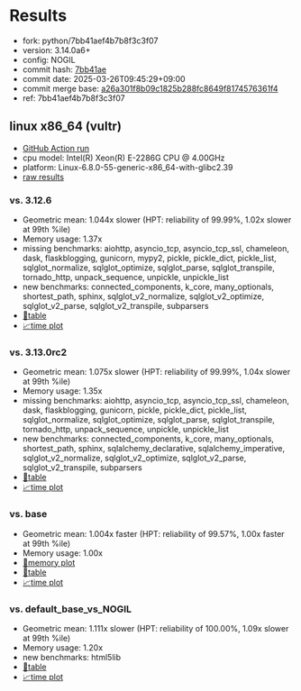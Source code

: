 # Results

- fork: python/7bb41aef4b7b8f3c3f07
- version: 3.14.0a6+
- config: NOGIL
- commit hash: [7bb41ae](https://github.com/python/cpython/commit/7bb41ae)
- commit date: 2025-03-26T09:45:29+09:00
- commit merge base: [a26a301f8b09c1825b288fc8649f8174576361f4](https://github.com/python/cpython/commit/a26a301f8b09c1825b288fc8649f8174576361f4)
- ref: 7bb41aef4b7b8f3c3f07

## linux x86_64 (vultr)

- [GitHub Action run](https://github.com/facebookexperimental/free-threading-benchmarking/actions/runs/14073299256)
- cpu model: Intel(R) Xeon(R) E-2286G CPU @ 4.00GHz
- platform: Linux-6.8.0-55-generic-x86_64-with-glibc2.39
- [raw results](bm-20250326-vultr-x86_64-python-7bb41aef4b7b8f3c3f07-3.14.0a6%2B-7bb41ae.json)

### vs. 3.12.6

- Geometric mean: 1.044x slower (HPT: reliability of 99.99%, 1.02x slower at 99th %ile)
- Memory usage: 1.37x
- missing benchmarks: aiohttp, asyncio_tcp, asyncio_tcp_ssl, chameleon, dask, flaskblogging, gunicorn, mypy2, pickle, pickle_dict, pickle_list, sqlglot_normalize, sqlglot_optimize, sqlglot_parse, sqlglot_transpile, tornado_http, unpack_sequence, unpickle, unpickle_list
- new benchmarks: connected_components, k_core, many_optionals, shortest_path, sphinx, sqlglot_v2_normalize, sqlglot_v2_optimize, sqlglot_v2_parse, sqlglot_v2_transpile, subparsers
- [📄table](bm-20250326-vultr-x86_64-python-7bb41aef4b7b8f3c3f07-3.14.0a6%2B-7bb41ae-vs-3.12.6.md)
- [📈time plot](bm-20250326-vultr-x86_64-python-7bb41aef4b7b8f3c3f07-3.14.0a6%2B-7bb41ae-vs-3.12.6.svg)

### vs. 3.13.0rc2

- Geometric mean: 1.075x slower (HPT: reliability of 99.99%, 1.04x slower at 99th %ile)
- Memory usage: 1.35x
- missing benchmarks: aiohttp, asyncio_tcp, asyncio_tcp_ssl, chameleon, dask, flaskblogging, gunicorn, pickle, pickle_dict, pickle_list, sqlglot_normalize, sqlglot_optimize, sqlglot_parse, sqlglot_transpile, tornado_http, unpack_sequence, unpickle, unpickle_list
- new benchmarks: connected_components, k_core, many_optionals, shortest_path, sphinx, sqlalchemy_declarative, sqlalchemy_imperative, sqlglot_v2_normalize, sqlglot_v2_optimize, sqlglot_v2_parse, sqlglot_v2_transpile, subparsers
- [📄table](bm-20250326-vultr-x86_64-python-7bb41aef4b7b8f3c3f07-3.14.0a6%2B-7bb41ae-vs-3.13.0rc2.md)
- [📈time plot](bm-20250326-vultr-x86_64-python-7bb41aef4b7b8f3c3f07-3.14.0a6%2B-7bb41ae-vs-3.13.0rc2.svg)

### vs. base

- Geometric mean: 1.004x faster (HPT: reliability of 99.57%, 1.00x faster at 99th %ile)
- Memory usage: 1.00x
- [🧠memory plot](bm-20250326-vultr-x86_64-python-7bb41aef4b7b8f3c3f07-3.14.0a6%2B-7bb41ae-vs-base-mem.svg)
- [📄table](bm-20250326-vultr-x86_64-python-7bb41aef4b7b8f3c3f07-3.14.0a6%2B-7bb41ae-vs-base.md)
- [📈time plot](bm-20250326-vultr-x86_64-python-7bb41aef4b7b8f3c3f07-3.14.0a6%2B-7bb41ae-vs-base.svg)

### vs. default_base_vs_NOGIL

- Geometric mean: 1.111x slower (HPT: reliability of 100.00%, 1.09x slower at 99th %ile)
- Memory usage: 1.20x
- new benchmarks: html5lib
- [📄table](bm-20250326-vultr-x86_64-python-7bb41aef4b7b8f3c3f07-3.14.0a6%2B-7bb41ae-vs-default_base_vs_NOGIL.md)
- [📈time plot](bm-20250326-vultr-x86_64-python-7bb41aef4b7b8f3c3f07-3.14.0a6%2B-7bb41ae-vs-default_base_vs_NOGIL.svg)

